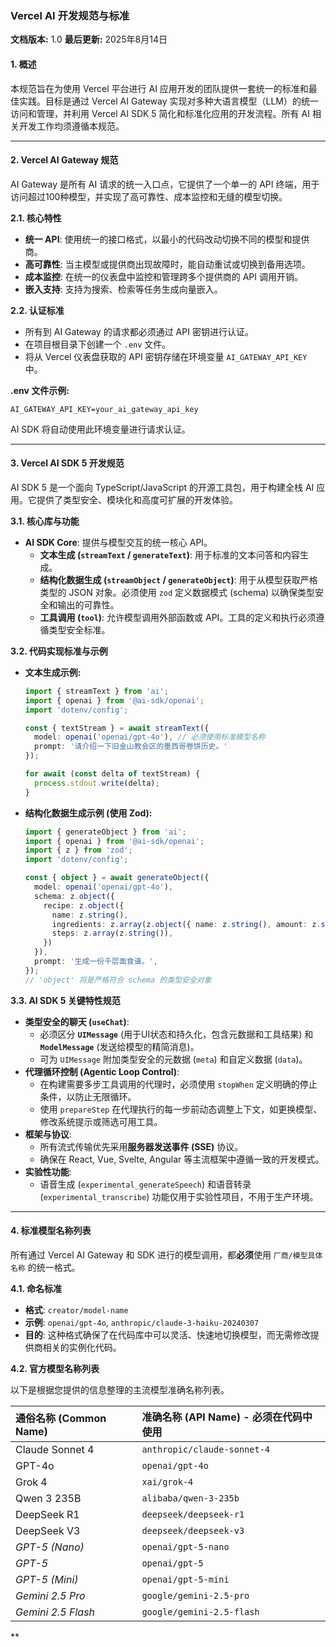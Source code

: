 



### **Vercel AI 开发规范与标准**

**文档版本:** 1.0
**最后更新:** 2025年8月14日

#### **1. 概述**

本规范旨在为使用 Vercel 平台进行 AI 应用开发的团队提供一套统一的标准和最佳实践。目标是通过 Vercel AI Gateway 实现对多种大语言模型（LLM）的统一访问和管理，并利用 Vercel AI SDK 5 简化和标准化应用的开发流程。所有 AI 相关开发工作均须遵循本规范。

---

#### **2. Vercel AI Gateway 规范**

AI Gateway 是所有 AI 请求的统一入口点，它提供了一个单一的 API 终端，用于访问超过100种模型，并实现了高可靠性、成本监控和无缝的模型切换。

**2.1. 核心特性**

* **统一 API**: 使用统一的接口格式，以最小的代码改动切换不同的模型和提供商。
* **高可靠性**: 当主模型或提供商出现故障时，能自动重试或切换到备用选项。
* **成本监控**: 在统一的仪表盘中监控和管理跨多个提供商的 API 调用开销。
* **嵌入支持**: 支持为搜索、检索等任务生成向量嵌入。

**2.2. 认证标准**

* 所有到 AI Gateway 的请求都必须通过 API 密钥进行认证。
* 在项目根目录下创建一个 `.env` 文件。
* 将从 Vercel 仪表盘获取的 API 密钥存储在环境变量 `AI_GATEWAY_API_KEY` 中。

**.env 文件示例:**

```
AI_GATEWAY_API_KEY=your_ai_gateway_api_key
```

AI SDK 将自动使用此环境变量进行请求认证。

---

#### **3. Vercel AI SDK 5 开发规范**

AI SDK 5 是一个面向 TypeScript/JavaScript 的开源工具包，用于构建全栈 AI 应用。它提供了类型安全、模块化和高度可扩展的开发体验。

**3.1. 核心库与功能**

* **AI SDK Core**: 提供与模型交互的统一核心 API。
  * **文本生成 (`streamText` / `generateText`)**: 用于标准的文本问答和内容生成。
  * **结构化数据生成 (`streamObject` / `generateObject`)**: 用于从模型获取严格类型的 JSON 对象。必须使用 `zod` 定义数据模式 (schema) 以确保类型安全和输出的可靠性。
  * **工具调用 (`tool`)**: 允许模型调用外部函数或 API。工具的定义和执行必须遵循类型安全标准。

**3.2. 代码实现标准与示例**

* **文本生成示例:**
  
  ```typescript
  import { streamText } from 'ai';
  import { openai } from '@ai-sdk/openai';
  import 'dotenv/config';
  
  const { textStream } = await streamText({
    model: openai('openai/gpt-4o'), // 必须使用标准模型名称
    prompt: '请介绍一下旧金山教会区的墨西哥卷饼历史。'
  });
  
  for await (const delta of textStream) {
    process.stdout.write(delta);
  }
  ```

* **结构化数据生成示例 (使用 Zod):**
  
  ```typescript
  import { generateObject } from 'ai';
  import { openai } from '@ai-sdk/openai';
  import { z } from 'zod';
  import 'dotenv/config';
  
  const { object } = await generateObject({
    model: openai('openai/gpt-4o'),
    schema: z.object({
      recipe: z.object({
        name: z.string(),
        ingredients: z.array(z.object({ name: z.string(), amount: z.string() })),
        steps: z.array(z.string()),
      })
    }),
    prompt: '生成一份千层面食谱。',
  });
  // 'object' 将是严格符合 schema 的类型安全对象
  ```

**3.3. AI SDK 5 关键特性规范**

* **类型安全的聊天 (`useChat`)**:
  * 必须区分 **`UIMessage`** (用于UI状态和持久化，包含元数据和工具结果) 和 **`ModelMessage`** (发送给模型的精简消息)。
  * 可为 `UIMessage` 附加类型安全的元数据 (`meta`) 和自定义数据 (`data`)。
* **代理循环控制 (Agentic Loop Control)**:
  * 在构建需要多步工具调用的代理时，必须使用 `stopWhen` 定义明确的停止条件，以防止无限循环。
  * 使用 `prepareStep` 在代理执行的每一步前动态调整上下文，如更换模型、修改系统提示或筛选可用工具。
* **框架与协议**:
  * 所有流式传输优先采用**服务器发送事件 (SSE)** 协议。
  * 确保在 React, Vue, Svelte, Angular 等主流框架中遵循一致的开发模式。
* **实验性功能**:
  * 语音生成 (`experimental_generateSpeech`) 和语音转录 (`experimental_transcribe`) 功能仅用于实验性项目，不用于生产环境。

---

#### **4. 标准模型名称列表**

所有通过 Vercel AI Gateway 和 SDK 进行的模型调用，都**必须**使用 `厂商/模型具体名称` 的统一格式。

**4.1. 命名标准**

* **格式**: `creator/model-name`
* **示例**: `openai/gpt-4o`, `anthropic/claude-3-haiku-20240307`
* **目的**: 这种格式确保了在代码库中可以灵活、快速地切换模型，而无需修改提供商相关的实例化代码。

**4.2. 官方模型名称列表**

以下是根据您提供的信息整理的主流模型准确名称列表。

| 通俗名称 (Common Name) | 准确名称 (API Name) - **必须在代码中使用** |
|:------------------ |:------------------------------ |
| Claude Sonnet 4    | `anthropic/claude-sonnet-4`    |
| GPT-4o             | `openai/gpt-4o`                |
| Grok 4             | `xai/grok-4`                   |
| Qwen 3 235B        | `alibaba/qwen-3-235b`          |
| DeepSeek R1        | `deepseek/deepseek-r1`         |
| DeepSeek V3        | `deepseek/deepseek-v3`         |
| *GPT-5 (Nano)*     | `openai/gpt-5-nano`            |
| *GPT-5*            | `openai/gpt-5`                 |
| *GPT-5 (Mini)*     | `openai/gpt-5-mini`            |
| *Gemini 2.5 Pro*   | `google/gemini-2.5-pro`        |
| *Gemini 2.5 Flash* | `google/gemini-2.5-flash`      |

**
